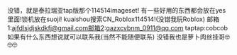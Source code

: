 没错，就是泰拉瑞亚tap版那个114514imageset!
有一些好用的东西都会放在yes里面!锁机放在suoji!
kuaishou搜索CN_Roblox114514!(没错我玩Roblox)
邮箱1:ajfdlsjdjskdkfj@gmail.com邮箱2:qazxcvbnm_0911@qq.com
taptap:cobcob
如果有什么东西想说就可以联系我(当然不能随便联系)
没错我也是萝卜肉丝挂哥🤓🤓🤓
